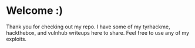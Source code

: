 # Welcome :)
Thank you for checking out my repo. 
I have some of my tyrhackme, hackthebox, and vulnhub  writeups here to share. Feel free to use any of my exploits. 
